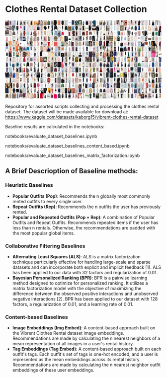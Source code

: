 
# Clothes Rental Dataset Collection

![Collage of dataset pictures](reports/figures/collage.jpg)

Repository for assorted scripts collecting and processing the clothes rental dataset.
The dataset will be made available for download at: https://www.kaggle.com/datasets/kaborg15/vibrent-clothes-rental-dataset

Baseline results are calculated in the notebooks:

notebooks/evaluate_dataset_baselines.ipynb

notebooks/evaluate_dataset_baselines_content_based.ipynb

notebooks/evaluate_dataset_baselines_matrix_factorization.ipynb

## A Brief Descrioption of Baseline methods:

### Heuristic Baselines
- **Popular Outfits (Pop)**: Recommends the n globally most commonly rented outfits to every single user.
- **Repeat Outfits (Rep)**: Recommends the n outfits the user has previously rented.
- **Popular and Repeated Outfits (Pop + Rep)**: A combination of Popular Outfits and Repeat Outfits. Recommends repeated items if the user has less than n rentals. Otherwise, the recommendations are padded with the most popular global items.

### Collaborative Filtering Baselines
- **Alternating Least Squares (ALS)**: ALS is a matrix factorization technique particularly effective for handling large-scale and sparse datasets and can incorporate both explicit and implicit feedback [1]. ALS has been applied to our data with 32 factors and regularization of 0.01.
- **Bayesian Personalized Ranking (BPR)**: BPR is a pairwise learning method designed to optimize for personalized ranking. It utilizes a matrix factorization model with the objective of maximizing the difference between the observed positive interactions and unobserved negative interactions [2]. BPR has been applied to our dataset with 128 factors, a regularization of 0.01, and a learning rate of 0.01.

### Content-based Baselines
- **Image Embeddings (Img Embed)**: A content-based approach built on the Vibrent Clothes Rental dataset image embeddings. Recommendations are made by calculating the n nearest neighbors of a mean representation of all images in a user's rental history.
- **Tag Embeddings (Tag Embed)**: A content-based approach built on each outfit's tags. Each outfit's set of tags is one-hot encoded, and a user is represented as the mean embeddings across its rental history. Recommendations are made by calculating the n nearest neighbor outfit embeddings of these user embeddings.
